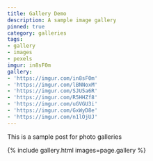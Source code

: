 ```yaml
---
title: Gallery Demo
description: A sample image gallery
pinned: true
category: galleries
tags:
- gallery
- images
- pexels
imgur: in8sF0m
gallery:
- 'https://imgur.com/in8sF0m'
- 'https://imgur.com/lBNNoxM'
- 'https://imgur.com/SJU5a6R'
- 'https://imgur.com/R5HHZf8'
- 'https://imgur.com/uGVGU3i'
- 'https://imgur.com/GxWyD8e'
- 'https://imgur.com/n1lOjUJ'
---
```

This is a sample post for photo galleries

{% include gallery.html images=page.gallery %}
